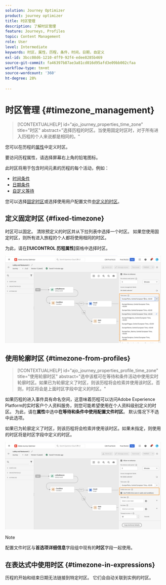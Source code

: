 ```yaml
---
solution: Journey Optimizer
product: journey optimizer
title: 时区管理
description: 了解时区管理
feature: Journeys, Profiles
topic: Content Management
role: User
level: Intermediate
keywords: 时区，属性，历程，条件，时间，日期，自定义
exl-id: 3bcc08d6-1210-4ff9-92f4-edee8285b469
source-git-commit: fa46397b87ae3a81cd016d95afd3e09bb002cfaa
workflow-type: tm+mt
source-wordcount: '360'
ht-degree: 28%

---
```


# 时区管理 {#timezone_management}

>[!CONTEXTUALHELP]
>id="ajo_journey_properties_time_zone"
>title="时区"
>abstract="选择历程的时区。当使用固定时区时，对于所有进入历程的个人来说都是相同的。"


您可以在历程的[属性](../building-journeys/journey-properties.md#timezone)中定义时区。

要访问历程属性，请选择屏幕右上角的铅笔图标。

此时区将用于包含时间元素的历程的每个活动，例如：

* [时间条件](../building-journeys/condition-activity.md#time_condition)
* [日期条件](../building-journeys/condition-activity.md#date_condition)
* [自定义等待](../building-journeys/wait-activity.md#custom)

<!--
* [Fixed date wait](../building-journeys/wait-activity.md#fixed_date)
-->

您可以选择[固定时区](#fixed-timezone)或选择使用用户配置文件[中定义的时区](#timezone-from-profiles)。

## 定义固定时区 {#fixed-timezone}

时区可以固定。 清除预定义的时区并从下拉列表中选择一个时区。 如果您使用固定时区，则所有进入旅程的个人都将使用相同的时区。

为此，请在&#x200B;**[!UICONTROL 历程属性]**&#x200B;窗格中选择时区。

![](assets/journey72.png)

## 使用轮廓时区 {#timezone-from-profiles}

>[!CONTEXTUALHELP]
>id="ajo_journey_properties_profile_time_zone"
>title="使用轮廓时区"
>abstract="选中该框可在等待和条件活动中使用实时轮廓时区。如果已为轮廓定义了时区，则该历程将会检索并使用该时区。否则，时区将会是上面时区字段中定义的时区。"

如果历程的进入事件具有命名空间，这意味着历程可以访问Adobe Experience Platform的实时客户个人资料服务，则您可能希望使用在个人资料级别定义的时区。 为此，请在&#x200B;**属性**&#x200B;中选中&#x200B;**在等待和条件中使用配置文件时区**。 默认情况下不选中此选项。

如果已为轮廓定义了时区，则该历程将会检索并使用该时区。如果未指定，则使用的时区将是时区字段中定义的时区。

![](assets/journey73.png)

>[!NOTE]
>
>配置文件时区与&#x200B;**首选项详细信息**&#x200B;字段组中现有的&#x200B;**时区**&#x200B;字段一起使用。

## 在表达式中使用时区 {#timezone-in-expressions}

历程的开始和结束日期无法链接到特定时区。 它们会自动关联到实例的时区。
